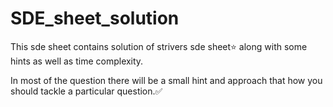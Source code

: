 # SDE_sheet_solution
This sde sheet contains solution of strivers sde sheet⭐
along with some hints as well as time complexity.

In most of the question there will be a small hint and approach that how you should tackle a particular question.✅
